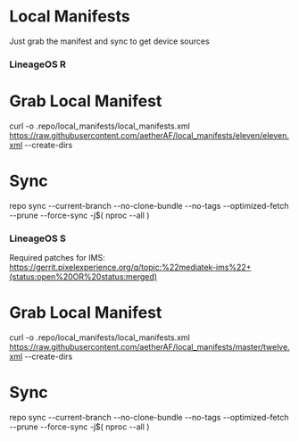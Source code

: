 # Local Manifests #
Just grab the manifest and sync to get device sources
### LineageOS R ###


# Grab Local Manifest
curl -o .repo/local_manifests/local_manifests.xml https://raw.githubusercontent.com/aetherAF/local_manifests/eleven/eleven.xml --create-dirs

# Sync
repo sync --current-branch --no-clone-bundle --no-tags --optimized-fetch --prune --force-sync -j$( nproc --all )
### LineageOS S ###

Required patches for IMS: https://gerrit.pixelexperience.org/q/topic:%22mediatek-ims%22+(status:open%20OR%20status:merged)


# Grab Local Manifest
curl -o .repo/local_manifests/local_manifests.xml https://raw.githubusercontent.com/aetherAF/local_manifests/master/twelve.xml --create-dirs

# Sync
repo sync --current-branch --no-clone-bundle --no-tags --optimized-fetch --prune --force-sync -j$( nproc --all )
